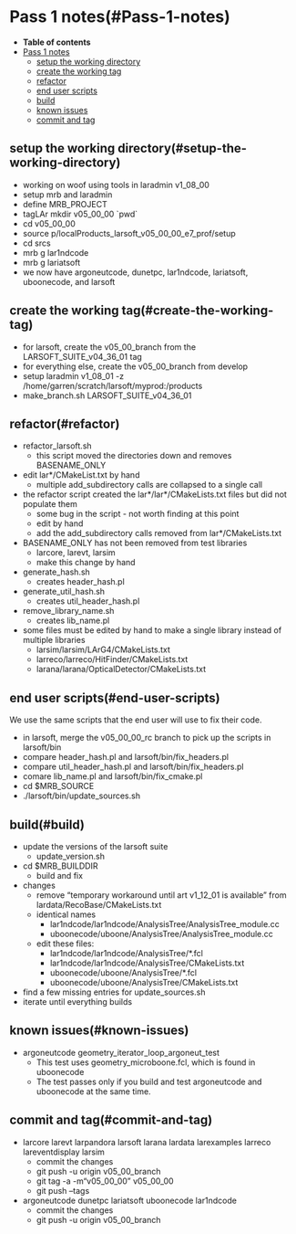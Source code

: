 Pass 1 notes(#Pass-1-notes)
==============================

-   **Table of contents**
-   [Pass 1 notes](#Pass-1-notes)
    -   [setup the working directory](#setup-the-working-directory)
    -   [create the working tag](#create-the-working-tag)
    -   [refactor](#refactor)
    -   [end user scripts](#end-user-scripts)
    -   [build](#build)
    -   [known issues](#known-issues)
    -   [commit and tag](#commit-and-tag)

setup the working directory(#setup-the-working-directory)
------------------------------------------------------------

-   working on woof using tools in laradmin v1\_08\_00
-   setup mrb and laradmin
-   define MRB\_PROJECT
-   tagLAr mkdir v05\_00\_00 \`pwd\`
-   cd v05\_00\_00
-   source p/localProducts\_larsoft\_v05\_00\_00\_e7\_prof/setup
-   cd srcs
-   mrb g lar1ndcode
-   mrb g lariatsoft
-   we now have argoneutcode, dunetpc, lar1ndcode, lariatsoft, uboonecode, and larsoft

create the working tag(#create-the-working-tag)
--------------------------------------------------

-   for larsoft, create the v05\_00\_branch from the LARSOFT\_SUITE\_v04\_36\_01 tag
-   for everything else, create the v05\_00\_branch from develop
-   setup laradmin v1\_08\_01 -z /home/garren/scratch/larsoft/myprod:/products
-   make\_branch.sh LARSOFT\_SUITE\_v04\_36\_01

refactor(#refactor)
----------------------

-   refactor\_larsoft.sh
    -   this script moved the directories down and removes BASENAME\_ONLY
-   edit lar\*/CMakeList.txt by hand
    -   multiple add\_subdirectory calls are collapsed to a single call
-   the refactor script created the lar\*/lar\*/CMakeLists.txt files but did not populate them
    -   some bug in the script - not worth finding at this point
    -   edit by hand
    -   add the add\_subdirectory calls removed from lar\*/CMakeLists.txt
-   BASENAME\_ONLY has not been removed from test libraries
    -   larcore, larevt, larsim
    -   make this change by hand
-   generate\_hash.sh
    -   creates header\_hash.pl
-   generate\_util\_hash.sh
    -   creates util\_header\_hash.pl
-   remove\_library\_name.sh
    -   creates lib\_name.pl
-   some files must be edited by hand to make a single library instead of multiple libraries
    -   larsim/larsim/LArG4/CMakeLists.txt
    -   larreco/larreco/HitFinder/CMakeLists.txt
    -   larana/larana/OpticalDetector/CMakeLists.txt

end user scripts(#end-user-scripts)
--------------------------------------

We use the same scripts that the end user will use to fix their code.

-   in larsoft, merge the v05\_00\_00\_rc branch to pick up the scripts in larsoft/bin
-   compare header\_hash.pl and larsoft/bin/fix\_headers.pl
-   compare util\_header\_hash.pl and larsoft/bin/fix\_headers.pl
-   comare lib\_name.pl and larsoft/bin/fix\_cmake.pl
-   cd \$MRB\_SOURCE
-   ./larsoft/bin/update\_sources.sh

build(#build)
----------------

-   update the versions of the larsoft suite
    -   update\_version.sh
-   cd \$MRB\_BUILDDIR
    -   build and fix
-   changes
    -   remove “temporary workaround until art v1\_12\_01 is available” from lardata/RecoBase/CMakeLists.txt
    -   identical names
        -   lar1ndcode/lar1ndcode/AnalysisTree/AnalysisTree\_module.cc
        -   uboonecode/uboone/AnalysisTree/AnalysisTree\_module.cc
    -   edit these files:
        -   lar1ndcode/lar1ndcode/AnalysisTree/\*.fcl
        -   lar1ndcode/lar1ndcode/AnalysisTree/CMakeLists.txt
        -   uboonecode/uboone/AnalysisTree/\*.fcl
        -   uboonecode/uboone/AnalysisTree/CMakeLists.txt
-   find a few missing entries for update\_sources.sh
-   iterate until everything builds

known issues(#known-issues)
------------------------------

-   argoneutcode geometry\_iterator\_loop\_argoneut\_test
    -   This test uses geometry\_microboone.fcl, which is found in uboonecode
    -   The test passes only if you build and test argoneutcode and uboonecode at the same time.

commit and tag(#commit-and-tag)
----------------------------------

-   larcore larevt larpandora larsoft larana lardata larexamples larreco lareventdisplay larsim
    -   commit the changes
    -   git push -u origin v05\_00\_branch
    -   git tag -a -m“v05\_00\_00” v05\_00\_00
    -   git push –tags
-   argoneutcode dunetpc lariatsoft uboonecode lar1ndcode
    -   commit the changes
    -   git push -u origin v05\_00\_branch
